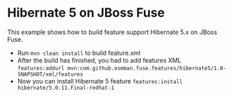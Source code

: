 # Hibernate 5 on JBoss Fuse

This example shows how to build feature support Hibernate 5.x on JBoss Fuse.  

- Run `mvn clean install` to build feature.xml
- After the build has finished, you had to add features XML
`features:addurl mvn:com.github.osmman.fuse.features/hibernate5/1.0-SNAPSHOT/xml/features`
- Now you can install Hibernate 5 feature
`features:install hibernate/5.0.11.Final-redhat-1`

